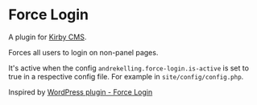 # Force Login

A plugin for [Kirby CMS](https://getkirby.com/docs/reference).

Forces all users to login on non-panel pages.

It's active when the config `andrekelling.force-login.is-active` is set to true in a respective config file. 
For example in `site/config/config.php`.

Inspired by [WordPress plugin - Force Login](https://de.wordpress.org/plugins/wp-force-login/)
